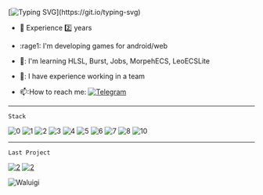 [![Typing SVG](https://readme-typing-svg.herokuapp.com?font=Fira+Code&pause=1000&color=5BCAF7&background=FF390000&center=true&width=435&lines=Hi!+My+name+is+Daniil;I+am+a+Unity+developer+from+Russia.)](https://git.io/typing-svg)

- :office: Experience 2️⃣ years

- :rage1: I'm developing games for android/web

- 🧠: I'm learning HLSL, Burst, Jobs, MorpehECS, LeoECSLite

- 👯: I have experience working in a team

- 📫:How to reach me: [![Telegram](https://img.shields.io/badge/-plastfw-blue?style=flat&logo=Telegram&logoColor=white)](https://t.me/plastfw)

---

```
Stack
```
![0](https://img.shields.io/badge/-OOP-orange?style=for-the-badge&logo=git&logoColor=white)
![1](https://img.shields.io/badge/-DoTween-orange?style=for-the-badge&logo=git&logoColor=white)
![2](https://img.shields.io/badge/-Cinemachine-orange?style=for-the-badge&logo=git&logoColor=white)
![3](https://img.shields.io/badge/-LINQ-orange?style=for-the-badge&logo=git&logoColor=white)
![4](https://img.shields.io/badge/-RayFire-orange?style=for-the-badge&logo=git&logoColor=white)
![5](https://img.shields.io/badge/-GameAnalytics-orange?style=for-the-badge&logo=git&logoColor=white)
![6](https://img.shields.io/badge/-SDK-orange?style=for-the-badge&logo=git&logoColor=white)
![7](https://img.shields.io/badge/-SOLID-orange?style=for-the-badge&logo=git&logoColor=white)
![8](https://img.shields.io/badge/-Zenject-orange?style=for-the-badge&logo=git&logoColor=white)
![10](https://img.shields.io/badge/-AdobeIllustrator-orange?style=for-the-badge&logo=git&logoColor=white)
___
```
Last Project
```
[![2](https://img.shields.io/badge/-code-fb8f53?style=for-the-badge&logo=git&logoColor=white)](https://github.com/plastfw/Toilet-Run)
[![2](https://img.shields.io/badge/-TapToPlay-fb8f53?style=for-the-badge&logo=GooglePlay&logoColor=white)](https://yandex.ru/games/app/210372?draft=true&lang=ru)

![Waluigi](https://octodex.github.com/images/spidertocat.png)
